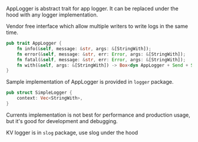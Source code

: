 AppLogger is abstract trait for app logger. It can be replaced under the hood with any logger implementation.

Vendor free interface which allow multiple writers to write logs in the same time.

```rust
pub trait AppLogger {
    fn info(&self, message: &str, args: &[StringWith]);
    fn error(&self, message: &str, err: Error, args: &[StringWith]);
    fn fatal(&self, message: &str, err: Error, args: &[StringWith]);
    fn with(&self, args: &[StringWith]) -> Box<dyn AppLogger + Send + Sync>;
}
```

Sample implementation of AppLogger is provided in `logger` package.

```rust
pub struct SimpleLogger {
    context: Vec<StringWith>,
}
```

Currents implementation is not best for performance and production usage, but it's good for development and debugging.

KV logger is in `slog` package, use slog under the hood